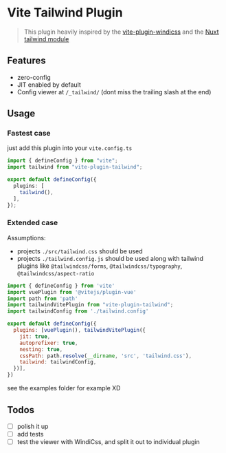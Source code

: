 # Vite Tailwind Plugin

> This plugin heavily inspired by the [vite-plugin-windicss](https://github.com/windicss/vite-plugin-windicss) and the [Nuxt tailwind module](https://tailwindcss.nuxtjs.org/)

## Features
- zero-config
- JIT enabled by default
- Config viewer at `/_tailwind/` (dont miss the trailing slash at the end)

## Usage

### Fastest case
just add this plugin into your `vite.config.ts`

```ts
import { defineConfig } from "vite";
import tailwind from "vite-plugin-tailwind";

export default defineConfig({
  plugins: [
    tailwind(),
  ],
});

```

### Extended case

Assumptions:

- projects `./src/tailwind.css` should be used
- projects `./tailwind.config.js` should be used along with tailwind plugins like `@tailwindcss/forms`, `@tailwindcss/typography`, `@tailwindcss/aspect-ratio`

```js
import { defineConfig } from 'vite'
import vuePlugin from '@vitejs/plugin-vue'
import path from 'path'
import tailwindVitePlugin from "vite-plugin-tailwind";
import tailwindConfig from './tailwind.config'

export default defineConfig({
  plugins: [vuePlugin(), tailwindVitePlugin({
    jit: true,
    autoprefixer: true,
    nesting: true,
    cssPath: path.resolve(__dirname, 'src', 'tailwind.css'),
    tailwind: tailwindConfig,
  })],
})
```

see the examples folder for example XD

## Todos
- [ ] polish it up
- [ ] add tests
- [ ] test the viewer with WindiCss, and split it out to individual plugin
